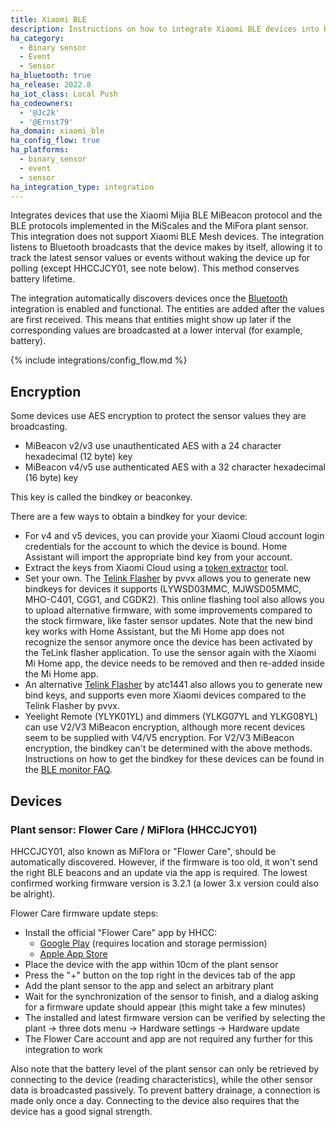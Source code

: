 ```yaml
---
title: Xiaomi BLE
description: Instructions on how to integrate Xiaomi BLE devices into Home Assistant.
ha_category:
  - Binary sensor
  - Event
  - Sensor
ha_bluetooth: true
ha_release: 2022.8
ha_iot_class: Local Push
ha_codeowners:
  - '@Jc2k'
  - '@Ernst79'
ha_domain: xiaomi_ble
ha_config_flow: true
ha_platforms:
  - binary_sensor
  - event
  - sensor
ha_integration_type: integration
---
```


Integrates devices that use the Xiaomi Mijia BLE MiBeacon protocol and the BLE protocols implemented in the MiScales and the MiFora plant sensor. This integration does not support Xiaomi BLE Mesh devices. The integration listens to Bluetooth broadcasts that the device makes by itself, allowing it to track the latest sensor values or events without waking the device up for polling (except HHCCJCY01, see note below). This method conserves battery lifetime.

The integration automatically discovers devices once the [Bluetooth](/integrations/bluetooth) integration is enabled and functional. The entities are added after the values are first received. This means that entities might show up later if the corresponding values are broadcasted at a lower interval (for example, battery).

{% include integrations/config_flow.md %}

## Encryption

Some devices use AES encryption to protect the sensor values they are broadcasting.

- MiBeacon v2/v3 use unauthenticated AES with a 24 character hexadecimal (12 byte) key
- MiBeacon v4/v5 use authenticated AES with a 32 character hexadecimal (16 byte) key

This key is called the bindkey or beaconkey.

There are a few ways to obtain a bindkey for your device:

- For v4 and v5 devices, you can provide your Xiaomi Cloud account login credentials for the account to which the device is bound. Home Assistant will import the appropriate bind key from your account.
- Extract the keys from Xiaomi Cloud using a [token extractor](https://github.com/PiotrMachowski/Xiaomi-cloud-tokens-extractor) tool.
- Set your own. The [Telink Flasher](https://pvvx.github.io/ATC_MiThermometer/TelinkMiFlasher.html) by pvvx allows you to generate new bindkeys for devices it supports (LYWSD03MMC, MJWSD05MMC, MHO-C401, CGG1, and CGDK2). This online flashing tool also allows you to upload alternative firmware, with some improvements compared to the stock firmware, like faster sensor updates. Note that the new bind key works with Home Assistant, but the Mi Home app does not recognize the sensor anymore once the device has been activated by the TeLink flasher application. To use the sensor again with the Xiaomi Mi Home app, the device needs to be removed and then re-added inside the Mi Home app.
- An alternative [Telink Flasher](https://atc1441.github.io/Temp_universal_mi_activate.html) by atc1441 also allows you to generate new bind keys, and supports even more Xiaomi devices compared to the Telink Flasher by pvvx.
- Yeelight Remote (YLYK01YL) and dimmers (YLKG07YL and YLKG08YL) can use V2/V3 MiBeacon encryption, although more recent devices seem to be supplied with V4/V5 encryption. For V2/V3 MiBeacon encryption, the bindkey can't be determined with the above methods. Instructions on how to get the bindkey for these devices can be found in the [BLE monitor FAQ](https://custom-components.github.io/ble_monitor/faq#how-to-get-the-mibeacon-v2v3-encryption-key).

## Devices

### Plant sensor: Flower Care / MiFlora (HHCCJCY01)

HHCCJCY01, also known as MiFlora or "Flower Care", should be automatically discovered. However, if the firmware is too old, it won't send the right BLE beacons and an update via the app is required. The lowest confirmed working firmware version is 3.2.1 (a lower 3.x version could also be alright).

Flower Care firmware update steps:

- Install the official "Flower Care" app by HHCC:
  - [Google Play](https://play.google.com/store/apps/details?id=com.huahuacaocao.flowercare) (requires location and storage permission)
  - [Apple App Store](https://apps.apple.com/app/flower-care/id1095274672)
- Place the device with the app within 10cm of the plant sensor
- Press the "+" button on the top right in the devices tab of the app
- Add the plant sensor to the app and select an arbitrary plant
- Wait for the synchronization of the sensor to finish, and a dialog asking for a firmware update should appear (this might take a few minutes)
- The installed and latest firmware version can be verified by selecting the plant -> three dots menu -> Hardware settings -> Hardware update
- The Flower Care account and app are not required any further for this integration to work

Also note that the battery level of the plant sensor can only be retrieved by connecting to the device (reading characteristics), while the other sensor data is broadcasted passively. To prevent battery drainage, a connection is made only once a day. Connecting to the device also requires that the device has a good signal strength.
